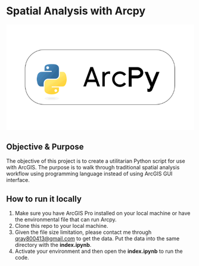 # Spatial Analysis with Arcpy
<p align="center"> <img src="image/arcpy.png"/> </p>
</p>

## Objective & Purpose
The objective of this project is to create a utilitarian Python script for use with ArcGIS. The purpose is to walk through traditional spatial analysis workflow using programming language instead of using ArcGIS GUI interface.  

## How to run it locally
1. Make sure you have ArcGIS Pro installed on your local machine or have the environmental file that can run Arcpy. 
2. Clone this repo to your local machine.
3. Given the file size limitation, please contact me through qray800413@gmail.com to get the data. Put the data into the same directory with the **index.ipynb**.
4. Activate your environment and then open the **index.ipynb** to run the code. 
